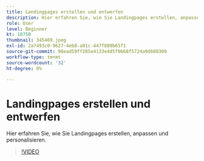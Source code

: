 ```yaml
---
title: Landingpages erstellen und entwerfen
description: Hier erfahren Sie, wie Sie Landingpages erstellen, anpassen und personalisieren.
role: User
level: Beginner
kt: 10750
thumbnail: 345469.jpeg
exl-id: 2a7493c0-9627-4eb8-a01c-447f889b65f1
source-git-commit: 98ead59ff285e4133e4d5f0668f5724a9d680309
workflow-type: tm+mt
source-wordcount: '32'
ht-degree: 0%

---
```


# Landingpages erstellen und entwerfen

Hier erfahren Sie, wie Sie Landingpages erstellen, anpassen und personalisieren.

>[!VIDEO](https://video.tv.adobe.com/v/345469/?quality=12&learn=on)
